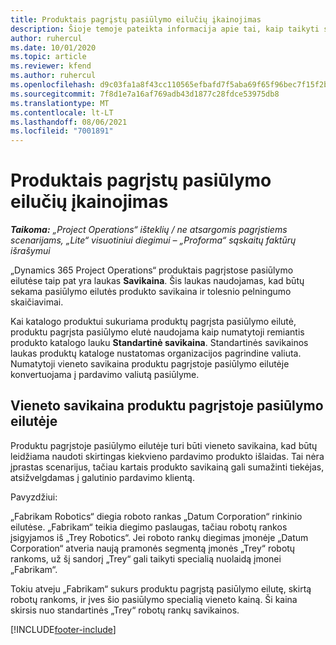 ```yaml
---
title: Produktais pagrįstų pasiūlymo eilučių įkainojimas
description: Šioje temoje pateikta informacija apie tai, kaip taikyti savikainą produktu pagrįstai pasiūlymo eilutei.
author: ruhercul
ms.date: 10/01/2020
ms.topic: article
ms.reviewer: kfend
ms.author: ruhercul
ms.openlocfilehash: d9c03fa1a8f43cc110565efbafd7f5aba69f65f96bec7f15f2bd492123f639c7
ms.sourcegitcommit: 7f8d1e7a16af769adb43d1877c28fdce53975db8
ms.translationtype: MT
ms.contentlocale: lt-LT
ms.lasthandoff: 08/06/2021
ms.locfileid: "7001891"
---
```

# <a name="costing-product-based-quote-lines"></a>Produktais pagrįstų pasiūlymo eilučių įkainojimas

_**Taikoma:** „Project Operations“ išteklių / ne atsargomis pagrįstiems scenarijams, „Lite“ visuotiniui diegimui – „Proforma“ sąskaitų faktūrų išrašymui_


„Dynamics 365 Project Operations“ produktais pagrįstose pasiūlymo eilutėse taip pat yra laukas **Savikaina**. Šis laukas naudojamas, kad būtų sekama pasiūlymo eilutės produkto savikaina ir tolesnio pelningumo skaičiavimai.

Kai katalogo produktui sukuriama produktų pagrįsta pasiūlymo eilutė, produktu pagrįsta pasiūlymo elutė naudojama kaip numatytoji remiantis produkto katalogo lauku **Standartinė savikaina**. Standartinės savikainos laukas produktų kataloge nustatomas organizacijos pagrindine valiuta. Numatytoji vieneto savikaina produktu pagrįstoje pasiūlymo eilutėje konvertuojama į pardavimo valiutą pasiūlyme.

## <a name="unit-cost-on-a-product-based-quote-line"></a>Vieneto savikaina produktu pagrįstoje pasiūlymo eilutėje

Produktu pagrįstoje pasiūlymo eilutėje turi būti vieneto savikaina, kad būtų leidžiama naudoti skirtingas kiekvieno pardavimo produkto išlaidas. Tai nėra įprastas scenarijus, tačiau kartais produkto savikainą gali sumažinti tiekėjas, atsižvelgdamas į galutinio pardavimo klientą.

Pavyzdžiui:

„Fabrikam Robotics“ diegia roboto rankas „Datum Corporation“ rinkinio eilutėse. „Fabrikam“ teikia diegimo paslaugas, tačiau robotų rankos įsigyjamos iš „Trey Robotics“. Jei roboto rankų diegimas įmonėje „Datum Corporation“ atveria naują pramonės segmentą įmonės „Trey“ robotų rankoms, už šį sandorį „Trey“ gali taikyti specialią nuolaidą įmonei „Fabrikam“.

Tokiu atveju „Fabrikam“ sukurs produktu pagrįstą pasiūlymo eilutę, skirtą robotų rankoms, ir įves šio pasiūlymo specialią vieneto kainą. Ši kaina skirsis nuo standartinės „Trey“ robotų rankų savikainos.


[!INCLUDE[footer-include](../../includes/footer-banner.md)]